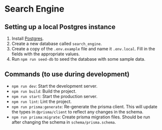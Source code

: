 # Search Engine

## Setting up a local Postgres instance

1. Install [Postgres](https://www.postgresql.org/download/).
2. Create a new database called `search_engine`.
3. Create a copy of the `.env.example` file and name it `.env.local`. Fill in the fields with the appropriate values.
4. Run `npm run seed-db` to seed the database with some sample data.

## Commands (to use during development)

- `npm run dev`: Start the development server.
- `npm run build`: Build the project.
- `npm run start`: Start the production server.
- `npm run lint`: Lint the project.
- `npm run prisma:generate`: Re-generate the prisma client. This will update the types in `@prisma/client` to reflect any changes in the schema.
- `npm run prisma:migrate`: Create prisma migration files. Should be run after changing the schema in `schema/prisma.schema`.
